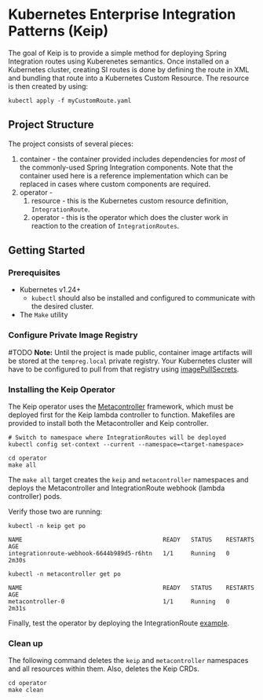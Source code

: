 # Kubernetes Enterprise Integration Patterns (Keip)

The goal of Keip is to provide a simple method for deploying Spring Integration routes using
Kuberenetes semantics.
Once installed on a Kubernetes cluster, creating SI routes is done by defining the route in XML and
bundling that
route into a Kubernetes Custom Resource. The resource is then created by using:

```shell
kubectl apply -f myCustomRoute.yaml
```

## Project Structure

The project consists of several pieces:

1. container - the container provided includes dependencies for *most* of the commonly-used Spring
   Integration
   components. Note that the container used here is a reference implementation which can be replaced
   in cases where
   custom components are required.
2. operator -
    1. resource - this is the Kubernetes custom resource definition, `IntegrationRoute`.
    2. operator - this is the operator which does the cluster work in reaction to the creation
       of `IntegrationRoutes`.

## Getting Started

### Prerequisites

- Kubernetes v1.24+
    - `kubectl` should also be installed and configured to communicate with the desired cluster.
- The `Make` utility

### Configure Private Image Registry

#TODO
**Note:** Until the project is made public, container image artifacts will be stored at
the `tempreg.local` private registry. Your Kubernetes cluster will have to be configured to pull from
that registry
using [imagePullSecrets](https://kubernetes.io/docs/tasks/configure-pod-container/pull-image-private-registry/).

### Installing the Keip Operator

The Keip operator uses
the [Metacontroller](https://metacontroller.github.io/metacontroller/intro.html) framework, which
must be deployed first for the Keip lambda controller to function. Makefiles are provided
to install both the Metacontroller and Keip controller.

```shell
# Switch to namespace where IntegrationRoutes will be deployed
kubectl config set-context --current --namespace=<target-namespace>

cd operator
make all
```

The `make all` target creates the `keip` and `metacontroller` namespaces and deploys the Metacontroller and
IntegrationRoute webhook (lambda controller) pods.

Verify those two are running:

```shell
kubectl -n keip get po

NAME                                        READY   STATUS    RESTARTS   AGE
integrationroute-webhook-6644b989d5-r6htn   1/1     Running   0          2m30s

kubectl -n metacontroller get po

NAME                                        READY   STATUS    RESTARTS   AGE
metacontroller-0                            1/1     Running   0          2m31s
```

Finally, test the operator by deploying the
IntegrationRoute [example](operator%2Fexample%2FREADME.md).

### Clean up

The following command deletes the `keip` and `metacontroller` namespaces and all resources within them. Also,
deletes the Keip CRDs.

```shell
cd operator
make clean
```
